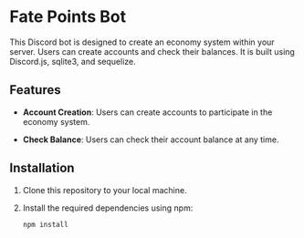 # Fate Points Bot

This Discord bot is designed to create an economy system within your server. Users can create accounts and check their balances. It is built using Discord.js, sqlite3, and sequelize.

## Features

- **Account Creation**: Users can create accounts to participate in the economy system.

- **Check Balance**: Users can check their account balance at any time.

## Installation

1. Clone this repository to your local machine.

2. Install the required dependencies using npm:

   ```bash
   npm install
